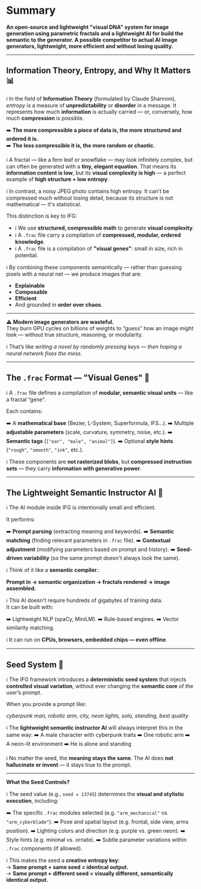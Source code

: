 # Summary 
**An open-source and lightweight "visual DNA" system for image generation using parametric fractals and a lightweight AI for build the semantic to the generator. A possible competitor to actual AI image generators, lightweight, more efficient and without losing quality.**

---

## Information Theory, Entropy, and Why It Matters 📊

ℹ️ In the field of **Information Theory** (formulated by Claude Shannon), *entropy* is a measure of **unpredictability** or **disorder** in a message. It represents how much **information** is actually carried — or, conversely, how much **compression** is possible.

➡️ **The more compressible a piece of data is, the more structured and ordered it is.**  
➡️ **The less compressible it is, the more random or chaotic.**

ℹ️ A fractal — like a fern leaf or snowflake — may look infinitely complex, but can often be generated with a **tiny, elegant equation**. That means its **information content is low**, but its **visual complexity is high** — a perfect example of **high structure + low entropy**.

ℹ️ In contrast, a noisy JPEG photo contains high entropy. It can't be compressed much without losing detail, because its structure is not mathematical — it's statistical.

This distinction is key to IFG:

- ℹ️ We use **structured, compressible math** to generate **visual complexity**.
- ℹ️ A `.frac` file carry a compilation of **compressed, modular, ordered knowledge**.
- ℹ️ A `.frac` file is a compilation of **"visual genes"**: small in size, rich in potential.

ℹ️ By combining these components semantically — rather than guessing pixels with a neural net — we produce images that are:

- **Explainable**
- **Composable**
- **Efficient**
- And grounded in **order over chaos**.

---

⚠️ **Modern image generators are wasteful.**  
They burn GPU cycles on billions of weights to “guess” how an image *might* look — without true structure, reasoning, or modularity.

ℹ️ That’s like *writing a novel by randomly pressing keys* — *then hoping a neural network fixes the mess.*

---

## The `.frac` Format — "Visual Genes" 🧬

ℹ️ A `.frac` file defines a compilation of **modular, semantic visual units** — like a fractal “gene”.

Each contains:

➡️ A **mathematical base** (Bezier, L-System, Superformula, IFS…).
➡️ Multiple **adjustable parameters** (scale, curvature, symmetry, noise, etc.).
➡️ **Semantic tags** (`["ear", "male", "animal"]`).
➡️ Optional **style hints** (`"rough"`, `"smooth"`, `"ink"`, etc.).

ℹ️ These components are **not rasterized blobs**, but **compressed instruction sets** — they carry **information with generative power**.

---

## The Lightweight Semantic Instructor AI 🧠

ℹ️ The AI module inside IFG is intentionally small and efficient.

It performs:

➡️ **Prompt parsing** (extracting meaning and keywords).
➡️ **Semantic matching** (finding relevant parameters in `.frac` file).
➡️ **Contextual adjustment** (modifying parameters based on prompt and history).
➡️ **Seed-driven variability** (so the same prompt doesn't always look the same).

ℹ️ Think of it like a **semantic compiler.**:

**Prompt in → semantic organization → fractals rendered → image assembled.**

ℹ️ This AI doesn't require hundreds of gigabytes of training data.  
It can be built with:

➡️ Lightweight NLP (spaCy, MiniLM).
➡️ Rule-based engines.
➡️ Vector similarity matching.

ℹ️ It can run on **CPUs, browsers, embedded chips — even offline**.

---

## Seed System 🎲

ℹ️ The IFG framework introduces a **deterministic seed system** that injects **controlled visual variation**, without ever changing the **semantic core** of the user’s prompt.

When you provide a prompt like:

*cyberpunk man, robotic arm, city, neon lights, solo, standing, best quality*

ℹ️ The **lightweight semantic instructor AI** will always interpret this in the same way:
➡️ A male character with cyberpunk traits
➡️ One robotic arm
➡️ A neon-lit environment
➡️ He is alone and standing

ℹ️ No matter the seed, the **meaning stays the same**. The AI does **not hallucinate or invent** — it stays true to the prompt.

---

**What the Seed Controls?**

ℹ️ The seed value (e.g., `seed = 13745`) determines the **visual and stylistic execution**, including:

➡️ The specific `.frac` modules selected (e.g. `"arm_mechanical"` vs. `"arm_cyberblade"`).
➡️ Pose and spatial layout (e.g. frontal, side view, arms position).
➡️ Lighting colors and direction (e.g. purple vs. green neon).
➡️ Style hints (e.g. minimal vs. ornate).
➡️ Subtle parameter variations within `.frac` components (if allowed).

ℹ️ This makes the seed a **creative entropy key**:  
→ **Same prompt + same seed = identical output.**  
→ **Same prompt + different seed = visually different, semantically identical output.**
